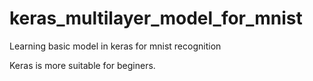# keras_multilayer_model_for_mnist
Learning basic model in keras for mnist recognition

Keras is more suitable for beginers.
